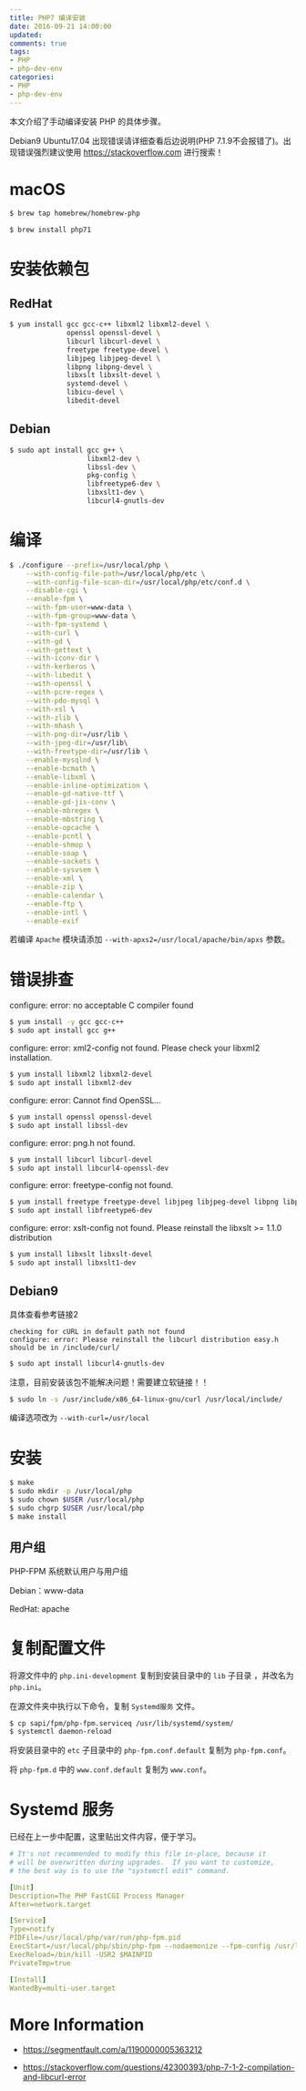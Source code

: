 ```yaml
---
title: PHP7 编译安装
date: 2016-09-21 14:00:00
updated:
comments: true
tags:
- PHP
- php-dev-env
categories:
- PHP
- php-dev-env
---
```


本文介绍了手动编译安装 PHP 的具体步骤。

<!--more-->

Debian9 Ubuntu17.04 出现错误请详细查看后边说明(PHP 7.1.9不会报错了)。出现错误强烈建议使用 https://stackoverflow.com 进行搜索！

# macOS

```bash
$ brew tap homebrew/homebrew-php

$ brew install php71
```

# 安装依赖包

## RedHat

```bash
$ yum install gcc gcc-c++ libxml2 libxml2-devel \
              openssl openssl-devel \
              libcurl libcurl-devel \
              freetype freetype-devel \
              libjpeg libjpeg-devel \
              libpng libpng-devel \
              libxslt libxslt-devel \
              systemd-devel \
              libicu-devel \
              libedit-devel
```

## Debian

```bash
$ sudo apt install gcc g++ \
                   libxml2-dev \
                   libssl-dev \
                   pkg-config \
                   libfreetype6-dev \
                   libxslt1-dev \
                   libcurl4-gnutls-dev
```

# 编译

```bash
$ ./configure --prefix=/usr/local/php \
    --with-config-file-path=/usr/local/php/etc \
    --with-config-file-scan-dir=/usr/local/php/etc/conf.d \
    --disable-cgi \
    --enable-fpm \
    --with-fpm-user=www-data \
    --with-fpm-group=www-data \
    --with-fpm-systemd \
    --with-curl \
    --with-gd \
    --with-gettext \
    --with-iconv-dir \
    --with-kerberos \
    --with-libedit \
    --with-openssl \
    --with-pcre-regex \
    --with-pdo-mysql \
    --with-xsl \
    --with-zlib \
    --with-mhash \
    --with-png-dir=/usr/lib \
    --with-jpeg-dir=/usr/lib\
    --with-freetype-dir=/usr/lib \
    --enable-mysqlnd \
    --enable-bcmath \
    --enable-libxml \
    --enable-inline-optimization \
    --enable-gd-native-ttf \
    --enable-gd-jis-conv \
    --enable-mbregex \
    --enable-mbstring \
    --enable-opcache \
    --enable-pcntl \
    --enable-shmop \
    --enable-soap \
    --enable-sockets \
    --enable-sysvsem \
    --enable-xml \
    --enable-zip \
    --enable-calendar \
    --enable-ftp \
    --enable-intl \
    --enable-exif

```

若编译 `Apache` 模块请添加 `--with-apxs2=/usr/local/apache/bin/apxs` 参数。

# 错误排查

configure: error: no acceptable C compiler found

```bash
$ yum install -y gcc gcc-c++
$ sudo apt install gcc g++
```

configure: error: xml2-config not found. Please check your libxml2 installation.

```bash
$ yum install libxml2 libxml2-devel
$ sudo apt install libxml2-dev
```

configure: error: Cannot find OpenSSL...

```bash
$ yum install openssl openssl-devel
$ sudo apt install libssl-dev
```

configure: error: png.h not found.  

```bash
$ yum install libcurl libcurl-devel
$ sudo apt install libcurl4-openssl-dev
```

configure: error: freetype-config not found.

```bash
$ yum install freetype freetype-devel libjpeg libjpeg-devel libpng libpng-devel
$ sudo apt install libfreetype6-dev
```

configure: error: xslt-config not found. Please reinstall the libxslt >= 1.1.0 distribution

```bash
$ yum install libxslt libxslt-devel
$ sudo apt install libxslt1-dev
```

## Debian9

具体查看参考链接2

```
checking for cURL in default path not found
configure: error: Please reinstall the libcurl distribution easy.h should be in /include/curl/
```

```bash
$ sudo apt install libcurl4-gnutls-dev
```

注意，目前安装该包不能解决问题！需要建立软链接！！

```bash
$ sudo ln -s /usr/include/x86_64-linux-gnu/curl /usr/local/include/
```

编译选项改为 `--with-curl=/usr/local`


# 安装

```bash
$ make
$ sudo mkdir -p /usr/local/php
$ sudo chown $USER /usr/local/php
$ sudo chgrp $USER /usr/local/php
$ make install
```

## 用户组

PHP-FPM 系统默认用户与用户组

Debian：www-data

RedHat: apache

# 复制配置文件

将源文件中的 `php.ini-development` 复制到安装目录中的 `lib` 子目录 ，并改名为 `php.ini`。

在源文件夹中执行以下命令，复制 `Systemd服务` 文件。

```bash
$ cp sapi/fpm/php-fpm.serviceq /usr/lib/systemd/system/
$ systemctl daemon-reload
```

将安装目录中的 `etc` 子目录中的 `php-fpm.conf.default` 复制为 `php-fpm.conf`。

将 `php-fpm.d` 中的 `www.conf.default` 复制为 `www.conf`。

# Systemd 服务

已经在上一步中配置，这里贴出文件内容，便于学习。

```yaml
# It's not recommended to modify this file in-place, because it
# will be overwritten during upgrades.  If you want to customize,
# the best way is to use the "systemctl edit" command.

[Unit]
Description=The PHP FastCGI Process Manager
After=network.target

[Service]
Type=notify
PIDFile=/usr/local/php/var/run/php-fpm.pid
ExecStart=/usr/local/php/sbin/php-fpm --nodaemonize --fpm-config /usr/local/php/etc/php-fpm.conf
ExecReload=/bin/kill -USR2 $MAINPID
PrivateTmp=true

[Install]
WantedBy=multi-user.target
```

# More Information

* https://segmentfault.com/a/1190000005363212

* https://stackoverflow.com/questions/42300393/php-7-1-2-compilation-and-libcurl-error
